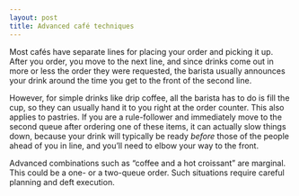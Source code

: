 ```yaml
---
layout: post
title: Advanced café techniques
---
```


Most cafés have separate lines for placing your order and picking it up. After
you order, you move to the next line, and since drinks come out in more or less
the order they were requested, the barista usually announces your drink around
the time you get to the front of the second line.

However, for simple drinks like drip coffee, all the barista has to do is fill
the cup, so they can usually hand it to you right at the order counter. This
also applies to pastries. If you are a rule-follower and immediately move to the
second queue after ordering one of these items, it can actually slow things
down, because your drink will typically be ready *before* those of the people
ahead of you in line, and you’ll need to elbow your way to the front.

Advanced combinations such as “coffee and a hot croissant” are marginal. This
could be a one- or a two-queue order. Such situations require careful planning
and deft execution.
